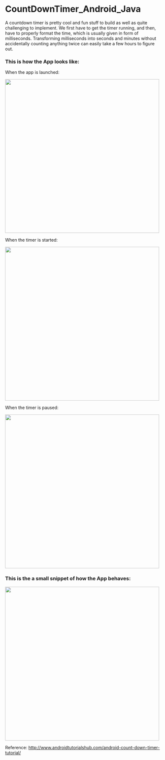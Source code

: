 # CountDownTimer_Android_Java

A countdown timer is pretty cool and fun stuff to build as well as quite challenging to implement. We first have to get the timer running, and then, have to properly format the time, which is usually given in form of milliseconds. Transforming milliseconds into seconds and minutes without accidentally counting anything twice can easily take a few hours to figure out. 


### This is how the App looks like:

When the app is launched:

<img src= "https://user-images.githubusercontent.com/76172860/116811661-06904a00-ab68-11eb-902d-88117f4338e2.jpeg" height="500">

When the timer is started:

<img src= "https://user-images.githubusercontent.com/76172860/116811659-055f1d00-ab68-11eb-9c4e-ae58867b7231.jpeg" height="500">

When the timer is paused:

<img src= "https://user-images.githubusercontent.com/76172860/116811674-0b54fe00-ab68-11eb-93e8-5876bc71d132.jpeg" height="500">

### This is the a small snippet of how the App behaves:

<img src= "https://user-images.githubusercontent.com/76172860/116811517-72be7e00-ab67-11eb-893d-6781acf91ca8.gif" height="500">


Reference: http://www.androidtutorialshub.com/android-count-down-timer-tutorial/
